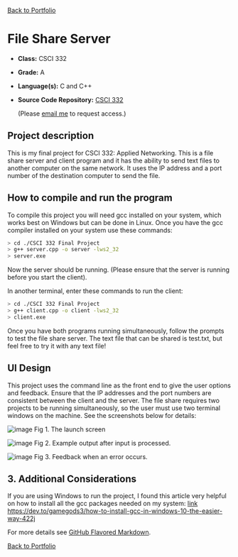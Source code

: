 [Back to Portfolio](./)

File Share Server
===============

-   **Class:** CSCI 332
-   **Grade:** A
-   **Language(s):** C and C++
-   **Source Code Repository:** [CSCI 332](https://github.com/logon02/CSCI-332-FileServer)

    (Please [email me](mailto:lcferguson@csustudent.net?subject=GitHub%20Access) to request access.)

## Project description

This is my final project for CSCI 332: Applied Networking. This is a file share server and client program and it has the ability to send text files to another computer on the same network. It uses the IP address and a port number of the destination computer to send the file.

## How to compile and run the program

To compile this project you will need gcc installed on your system, which works best on Windows but can be done in Linux. Once you have the gcc compiler installed on your system use these commands:

```bash
> cd ./CSCI 332 Final Project
> g++ server.cpp -o server -lws2_32
> server.exe
```

Now the server should be running. (Please ensure that the server is running before you start the client).

In another terminal, enter these commands to run the client:

```bash
> cd ./CSCI 332 Final Project
> g++ client.cpp -o client -lws2_32
> client.exe
```
Once you have both programs running simultaneously, follow the prompts to test the file share server. The text file that can be shared is test.txt, but feel free to try it with any text file!

## UI Design

This project uses the command line as the front end to give the user options and feedback. Ensure that the IP addresses and the port numbers are consistent between the client and the server. The file share requires two projects to be running simultaneously, so the user must use two terminal windows on the machine. See the screenshots below for details:

![image](https://github.com/logon02/logon02.github.io/assets/85260424/ae3e4fa3-f1d3-4879-89c1-67c1512427a6)
Fig 1. The launch screen

![image](https://github.com/logon02/logon02.github.io/assets/85260424/7a5a6009-bb81-4962-9cc4-35b5c42f4c1d)
Fig 2. Example output after input is processed.

![image](https://github.com/logon02/logon02.github.io/assets/85260424/3b3e2b73-83c1-48e6-95f9-8c6967835ef1)
Fig 3. Feedback when an error occurs.

## 3. Additional Considerations

If you are using Windows to run the project, I found this article very helpful on how to install all the gcc packages needed on my system: [link](https://dev.to/gamegods3/how-to-install-gcc-in-windows-10-the-easier-way-422j) https://dev.to/gamegods3/how-to-install-gcc-in-windows-10-the-easier-way-422j

For more details see [GitHub Flavored Markdown](https://guides.github.com/features/mastering-markdown/).

[Back to Portfolio](./)
